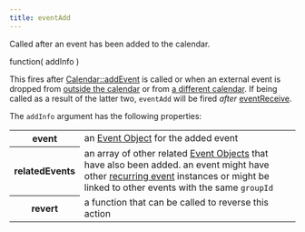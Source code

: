 ```yaml
---
title: eventAdd
---
```


Called after an event has been added to the calendar.

<div class='spec' markdown='1'>
function( addInfo )
</div>

This fires after [Calendar::addEvent](Calendar-addEvent) is called or when an external event is dropped from [outside the calendar](external-dragging) or from [a different calendar](other-calendar-dragging). If being called as a result of the latter two, `eventAdd` will be fired *after* [eventReceive](eventReceive).

The `addInfo` argument has the following properties:

<table>

<tr>
<th>event</th>
<td>an <a href='event-object'>Event Object</a> for the added event</td>
</tr>

<tr>
<th>relatedEvents</th>
<td>an array of other related <a href='event-object'>Event Objects</a> that have also been added. an event might have other <a href='recurring-events'>recurring event</a> instances or might be linked to other events with the same <code>groupId</code></td>
</tr>

<tr>
<th>revert</th>
<td>a function that can be called to reverse this action</td>
</tr>

</table>
